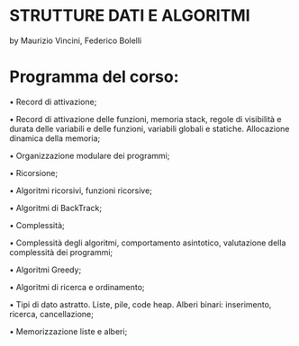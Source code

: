 # STRUTTURE DATI E ALGORITMI

 by Maurizio Vincini, Federico Bolelli


# Programma del corso:
	
• Record di attivazione;

• Record di attivazione delle funzioni, memoria stack, regole di visibilità e durata
  delle variabili e delle funzioni, variabili globali e statiche. Allocazione dinamica
  della memoria;
		
• Organizzazione modulare dei programmi;

• Ricorsione;

• Algoritmi ricorsivi, funzioni ricorsive;

• Algoritmi di BackTrack;

• Complessità;

• Complessità degli algoritmi, comportamento asintotico, valutazione della
  complessità dei programmi;
		
• Algoritmi Greedy;
		
• Algoritmi di ricerca e ordinamento;

• Tipi di dato astratto. Liste, pile, code heap. Alberi binari: inserimento, ricerca,
  cancellazione;
		
• Memorizzazione liste e alberi;
